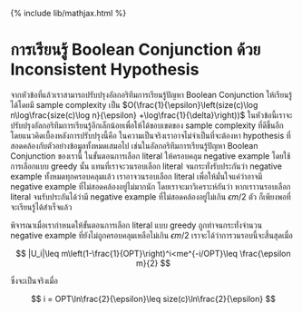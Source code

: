 {% include lib/mathjax.html %}
# การเรียนรู้ Boolean Conjunction ด้วย Inconsistent Hypothesis

จากหัวข้อที่แล้วเราสามารถปรับปรุงอัลกอริทึมการเรียนรู้ปัญหา Boolean Conjunction ให้เรียนรู้ได้โดยมี
sample complexity เป็น $O(\frac{1}{\epsilon}\left(size(c)\log n\log\frac{size(c)\log n}{\epsilon} +\log\frac{1}{\delta}\right))$
ในหัวข้อนี้เราจะปรับปรุงอัลกอริทึมการเรียนรู้อีกเล็กน้อยเพื่อให้ได้ขอบเขตของ sample complexity ที่ดีขึ้นอีก
โดยแนวคิดเบื้องหลังการปรับปรุงนี้คือ ในความเป็นจริงเราอาจไม่จำเป็นที่จะต้องหา hypothesis ที่สอดคล้องกับตัวอย่างข้อมูลทั้งหมดเสมอไป
เช่นในอัลกอริทึมการเรียนรู้ปัญหา Boolean Conjunction ของเรานี้ ในขั้นตอนการเลือก literal ให้ครอบคลุม
negative example โดยใช้การเลือกแบบ greedy  นั้น แทนที่เราจะวนรอบเลือก literal จนกระทั่งรับประกันว่า
negative example ทั้งหมดทุกครอบคลุมแล้ว เราอาจวนรอบเลือก literal เพื่อให้มั่นใจแค่ว่าอาจมี negative example
ที่ไม่สอดคล้องอยู่ไม่มากนัก โดยเราจะมาวิเคราะห์กันว่า หากเราวนรอบเลือก literal จนรับประกันได้ว่ามี
negative example ที่ไม่สอดคล้องอยู่ไม่เกิน $\epsilon m/2$ ตัว ก็เพียงพอที่จะเรียนรู้ได้สำเร็จแล้ว

พิจารณาเมื่อเรากำหนดให้ขั้นตอนการเลือก literal แบบ greedy ถูกทำจนกระทั่งจำนวน negative example
ที่ยังไม่ถูกครอบคลุมเหลือไม่เกิน $\epsilon m/2$ เราจะได้ว่าการวนรอบนี้จะสิ้นสุดเมื่อ

$$
|U_i|\leq m\left(1-\frac{1}{OPT}\right)^i<me^{-i/OPT}\leq \frac{\epsilon m}{2}
$$

ซึ่งจะเป็นจริงเมื่อ

$$
i = OPT\ln\frac{2}{\epsilon}\leq size(c)\ln\frac{2}{\epsilon}
$$
